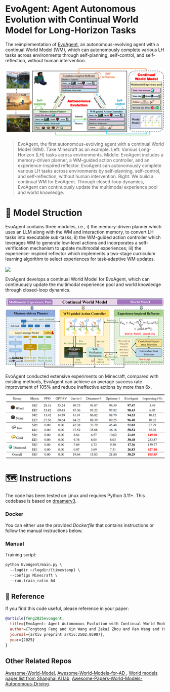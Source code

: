 # EvoAgent: Agent Autonomous Evolution with Continual World Model for Long-Horizon Tasks


The reimplementation of [EvoAgent](https://arxiv.org/pdf/2502.05907), an autonomous-evolving agent with a continual World Model (WM), which can autonomously complete various LH tasks across environments through self-planning, self-control, and self-reflection, without human intervention. 

![1.png](Pics%2F1.png)

>EvoAgent, the first autonomous-evolving agent with a continual World Model (WM). Take Minecraft as an example. 
>Left: Various Long-Horizon (LH) tasks across environments. 
>Middle: EvoAgent includes a memory-driven planner, a WM-guided action controller, and an experience-inspired reflector. EvoAgent can autonomously complete various LH tasks across environments by self-planning, self-control, and self-reflection, without human intervention. 
>Right: We build a continual WM for EvoAgent. Through closed-loop dynamics, EvoAgent can continuously update the multimodal experience pool and world knowledge.

#  🚀 Model Struction
EvoAgent contains three modules, i.e., i) the memory-driven planner which uses an LLM along with the WM and interaction memory, to convert LH tasks into executable sub-tasks; ii) the WM-guided action controller which leverages WM to generate low-level actions and incorporates a self-verification mechanism to update multimodal experiences; iii) the experience-inspired reflector which implements a two-stage curriculum learning algorithm to select experiences for task-adaptive WM updates.

<img src="/home/ftt/桌面/在研项目/5、其他/EvoAgent/Pics/2.png" div align="center"/>

EvoAgent develops a continual World Model for EvoAgent, which can continuously update the multimodal experience pool and world knowledge through closed-loop dynamics. 

![4.png](Pics%2F4.png)

EvoAgent conducted extensive experiments on Minecraft, compared with existing methods, EvoAgent can achieve an average success rate improvement of 105% and reduce ineffective actions by more than 6x.

![5.png](Pics%2F5.png)


#  🗺️ Instructions

The code has been tested on Linux and requires Python 3.11+. This codebase is based on [dreamerv3](https://github.com/danijar/dreamerv3?tab=readme-ov-file).

###  Docker
You can either use the provided *Dockerfile* that contains instructions or follow the manual instructions below.

###  Manual
Training script:
```html
python EvoAgent/main.py \
  --logdir ~/logdir/{timestamp} \
  --configs Minecraft \
  --run.train_ratio 64
```

##  🎯 Reference
If you find this code useful, please reference in your paper:

```bibtex
@article{feng2025evoagent,
  title={EvoAgent: Agent Autonomous Evolution with Continual World Model for Long-Horizon Tasks},
  author={Tongtong Feng and Xin Wang and Zekai Zhou and Ren Wang and Yuwei Zhan and Guangyao Li and Qing Li and Wenwu Zhu},
  journal={arXiv preprint arXiv:2502.05907},
  year={2025}
}
```


## Other Related Repos
[Awesome-World-Model](https://github.com/LMD0311/Awesome-World-Model),
[Awesome-World-Models-for-AD ](https://github.com/zhanghm1995/awesome-world-models-for-AD?tab=readme-ov-file#Table-of-Content),
[World models paper list from Shanghai AI lab](https://github.com/OpenDriveLab/End-to-end-Autonomous-Driving/blob/main/papers.md#world-model--model-based-rl),
[Awesome-Papers-World-Models-Autonomous-Driving](https://github.com/chaytonmin/Awesome-Papers-World-Models-Autonomous-Driving).
    
